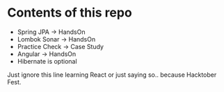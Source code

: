 # Contents of this repo
- Spring JPA -> HandsOn
- Lombok Sonar -> HandsOn
- Practice Check -> Case Study
- Angular -> HandsOn
- Hibernate is optional


Just ignore this line learning React or just saying so.. because Hacktober Fest.
